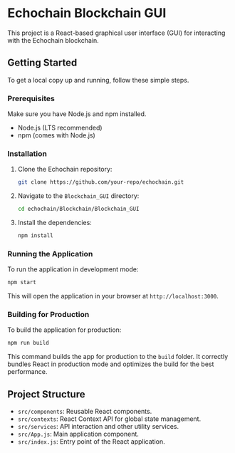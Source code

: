 # Echochain Blockchain GUI

This project is a React-based graphical user interface (GUI) for interacting with the Echochain blockchain.

## Getting Started

To get a local copy up and running, follow these simple steps.

### Prerequisites

Make sure you have Node.js and npm installed.

*   Node.js (LTS recommended)
*   npm (comes with Node.js)

### Installation

1.  Clone the Echochain repository:
    ```bash
    git clone https://github.com/your-repo/echochain.git
    ```
2.  Navigate to the `Blockchain_GUI` directory:
    ```bash
    cd echochain/Blockchain/Blockchain_GUI
    ```
3.  Install the dependencies:
    ```bash
    npm install
    ```

### Running the Application

To run the application in development mode:

```bash
npm start
```

This will open the application in your browser at `http://localhost:3000`.

### Building for Production

To build the application for production:

```bash
npm run build
```

This command builds the app for production to the `build` folder. It correctly bundles React in production mode and optimizes the build for the best performance.

## Project Structure

- `src/components`: Reusable React components.
- `src/contexts`: React Context API for global state management.
- `src/services`: API interaction and other utility services.
- `src/App.js`: Main application component.
- `src/index.js`: Entry point of the React application.
